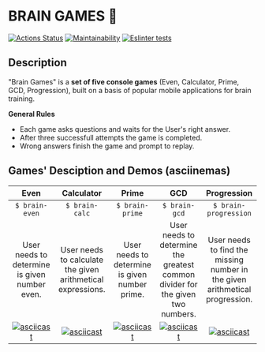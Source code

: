 # BRAIN GAMES :game_die:
[![Actions Status](https://github.com/kyrysh/frontend-project-lvl1/workflows/hexlet-check/badge.svg)](https://github.com/kyrysh/frontend-project-lvl1/actions)
[![Maintainability](https://api.codeclimate.com/v1/badges/a99a88d28ad37a79dbf6/maintainability)](https://codeclimate.com/github/codeclimate/codeclimate/maintainability)
[![Eslinter tests](https://github.com/kyrysh/frontend-project-lvl1/workflows/tests%20lint/badge.svg)](https://github.com/kyrysh/frontend-project-lvl1/actions)

## Description
"Brain Games" is a **set of five console games** (Even, Calculator, Prime, GCD, Progression), built on a basis of popular mobile applications for brain training.

**General Rules**
- Each game asks questions and waits for the User's right answer. 
- After three successfull attempts the game is completed. 
- Wrong answers finish the game and prompt to replay.

## Games' Desciption and Demos (asciinemas)

| Even | Calculator | Prime | GCD | Progression
|:-----:|:-----:|:-----:|:-----:|:-----:
| `$ brain-even` | `$ brain-calc` | `$ brain-prime` | `$ brain-gcd` |`$ brain-progression`
| User needs to determine is given number even. | User needs to calculate the given arithmetical expressions. | User needs to determine is given number prime. | User needs to determine the greatest common divider for the given two numbers. | User needs to find the missing number in the given arithmetical progression.
| [![asciicast](https://asciinema.org/a/JnJupIqPhnk4N27KWM6ooXJLJ.svg)](https://asciinema.org/a/JnJupIqPhnk4N27KWM6ooXJLJ) | [![asciicast](https://asciinema.org/a/7Reu5H7SIlRb5hZeeIWNFXlHh.svg)](https://asciinema.org/a/7Reu5H7SIlRb5hZeeIWNFXlHh) | [![asciicast](https://asciinema.org/a/AysIDxoWUR0x6uAMJMlD8seYf.svg)](https://asciinema.org/a/AysIDxoWUR0x6uAMJMlD8seYf) | [![asciicast](https://asciinema.org/a/WvEciJxQndPLlodayquYhPuV9.svg)](https://asciinema.org/a/WvEciJxQndPLlodayquYhPuV9) | [![asciicast](https://asciinema.org/a/20YDrKZAljB4NQ7ULrp3gS09x.svg)](https://asciinema.org/a/20YDrKZAljB4NQ7ULrp3gS09x)
